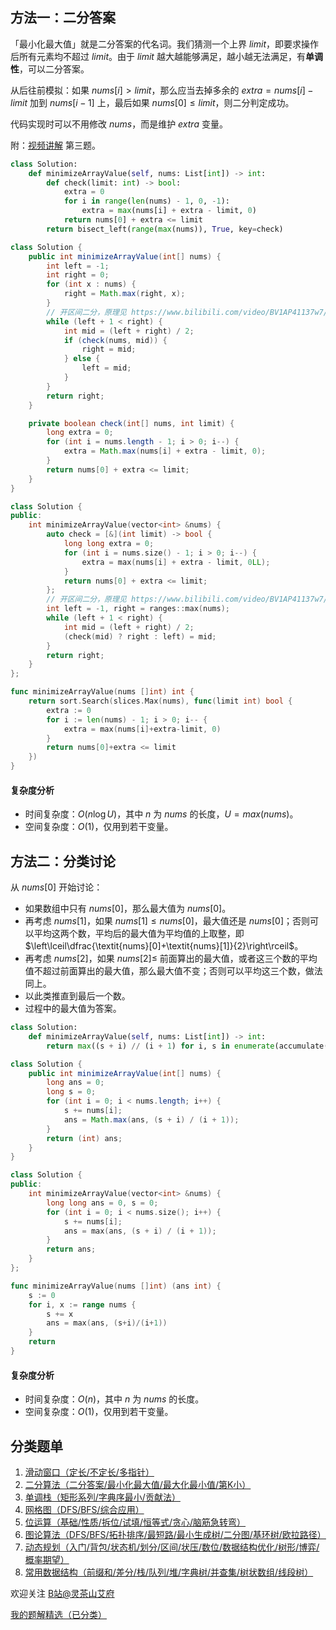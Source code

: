 ## 方法一：二分答案

「最小化最大值」就是二分答案的代名词。我们猜测一个上界 $\textit{limit}$，即要求操作后所有元素均不超过 $\textit{limit}$。由于 $\textit{limit}$ 越大越能够满足，越小越无法满足，有**单调性**，可以二分答案。

从后往前模拟：如果 $\textit{nums}[i]>\textit{limit}$，那么应当去掉多余的 $\textit{extra}=\textit{nums}[i]-\textit{limit}$ 加到 $\textit{nums}[i-1]$ 上，最后如果 $\textit{nums}[0]\le\textit{limit}$，则二分判定成功。

代码实现时可以不用修改 $\textit{nums}$，而是维护 $\textit{extra}$ 变量。

附：[视频讲解](https://www.bilibili.com/video/BV1cV4y157BY) 第三题。

```py [sol-Python3]
class Solution:
    def minimizeArrayValue(self, nums: List[int]) -> int:
        def check(limit: int) -> bool:
            extra = 0
            for i in range(len(nums) - 1, 0, -1):
                extra = max(nums[i] + extra - limit, 0)
            return nums[0] + extra <= limit
        return bisect_left(range(max(nums)), True, key=check)
```

```java [sol-Java]
class Solution {
    public int minimizeArrayValue(int[] nums) {
        int left = -1;
        int right = 0;
        for (int x : nums) {
            right = Math.max(right, x);
        }
        // 开区间二分，原理见 https://www.bilibili.com/video/BV1AP41137w7/
        while (left + 1 < right) {
            int mid = (left + right) / 2;
            if (check(nums, mid)) {
                right = mid;
            } else {
                left = mid;
            }
        }
        return right;
    }

    private boolean check(int[] nums, int limit) {
        long extra = 0;
        for (int i = nums.length - 1; i > 0; i--) {
            extra = Math.max(nums[i] + extra - limit, 0);
        }
        return nums[0] + extra <= limit;
    }
}
```

```cpp [sol-C++]
class Solution {
public:
    int minimizeArrayValue(vector<int> &nums) {
        auto check = [&](int limit) -> bool {
            long long extra = 0;
            for (int i = nums.size() - 1; i > 0; i--) {
                extra = max(nums[i] + extra - limit, 0LL);
            }
            return nums[0] + extra <= limit;
        };
        // 开区间二分，原理见 https://www.bilibili.com/video/BV1AP41137w7/
        int left = -1, right = ranges::max(nums);
        while (left + 1 < right) {
            int mid = (left + right) / 2;
            (check(mid) ? right : left) = mid;
        }
        return right;
    }
};
```

```go [sol-Go]
func minimizeArrayValue(nums []int) int {
	return sort.Search(slices.Max(nums), func(limit int) bool {
		extra := 0
		for i := len(nums) - 1; i > 0; i-- {
			extra = max(nums[i]+extra-limit, 0)
		}
		return nums[0]+extra <= limit
	})
}
```

#### 复杂度分析

- 时间复杂度：$O(n\log U)$，其中 $n$ 为 $\textit{nums}$ 的长度，$U=max(\textit{nums})$。
- 空间复杂度：$O(1)$，仅用到若干变量。

## 方法二：分类讨论

从 $\textit{nums}[0]$ 开始讨论：

- 如果数组中只有 $\textit{nums}[0]$，那么最大值为 $\textit{nums}[0]$。
- 再考虑 $\textit{nums}[1]$，如果 $\textit{nums}[1]\le\textit{nums}[0]$，最大值还是 $\textit{nums}[0]$；否则可以平均这两个数，平均后的最大值为平均值的上取整，即 $\left\lceil\dfrac{\textit{nums}[0]+\textit{nums}[1]}{2}\right\rceil$。
- 再考虑 $\textit{nums}[2]$，如果 $\textit{nums}[2]\le$ 前面算出的最大值，或者这三个数的平均值不超过前面算出的最大值，那么最大值不变；否则可以平均这三个数，做法同上。
- 以此类推直到最后一个数。
- 过程中的最大值为答案。

```py [sol-Python3]
class Solution:
    def minimizeArrayValue(self, nums: List[int]) -> int:
        return max((s + i) // (i + 1) for i, s in enumerate(accumulate(nums)))
```

```java [sol-Java]
class Solution {
    public int minimizeArrayValue(int[] nums) {
        long ans = 0;
        long s = 0;
        for (int i = 0; i < nums.length; i++) {
            s += nums[i];
            ans = Math.max(ans, (s + i) / (i + 1));
        }
        return (int) ans;
    }
}
```

```cpp [sol-C++]
class Solution {
public:
    int minimizeArrayValue(vector<int> &nums) {
        long long ans = 0, s = 0;
        for (int i = 0; i < nums.size(); i++) {
            s += nums[i];
            ans = max(ans, (s + i) / (i + 1));
        }
        return ans;
    }
};
```

```go [sol-Go]
func minimizeArrayValue(nums []int) (ans int) {
	s := 0
	for i, x := range nums {
		s += x
		ans = max(ans, (s+i)/(i+1))
	}
	return
}
```

#### 复杂度分析

- 时间复杂度：$O(n)$，其中 $n$ 为 $\textit{nums}$ 的长度。
- 空间复杂度：$O(1)$，仅用到若干变量。

## 分类题单

1. [滑动窗口（定长/不定长/多指针）](https://leetcode.cn/circle/discuss/0viNMK/)
2. [二分算法（二分答案/最小化最大值/最大化最小值/第K小）](https://leetcode.cn/circle/discuss/SqopEo/)
3. [单调栈（矩形系列/字典序最小/贡献法）](https://leetcode.cn/circle/discuss/9oZFK9/)
4. [网格图（DFS/BFS/综合应用）](https://leetcode.cn/circle/discuss/YiXPXW/)
5. [位运算（基础/性质/拆位/试填/恒等式/贪心/脑筋急转弯）](https://leetcode.cn/circle/discuss/dHn9Vk/)
6. [图论算法（DFS/BFS/拓扑排序/最短路/最小生成树/二分图/基环树/欧拉路径）](https://leetcode.cn/circle/discuss/01LUak/)
7. [动态规划（入门/背包/状态机/划分/区间/状压/数位/数据结构优化/树形/博弈/概率期望）](https://leetcode.cn/circle/discuss/tXLS3i/)
8. [常用数据结构（前缀和/差分/栈/队列/堆/字典树/并查集/树状数组/线段树）](https://leetcode.cn/circle/discuss/mOr1u6/)

欢迎关注 [B站@灵茶山艾府](https://space.bilibili.com/206214)

[我的题解精选（已分类）](https://github.com/EndlessCheng/codeforces-go/blob/master/leetcode/SOLUTIONS.md)
